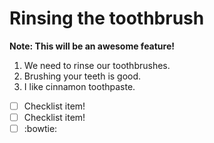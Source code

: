# Rinsing the toothbrush

**Note: This will be an awesome feature!**

1. We need to rinse our toothbrushes.
2. Brushing your teeth is good.
3. I like cinnamon toothpaste.

- [ ] Checklist item!
- [ ] Checklist item! 
- [ ] :bowtie:

